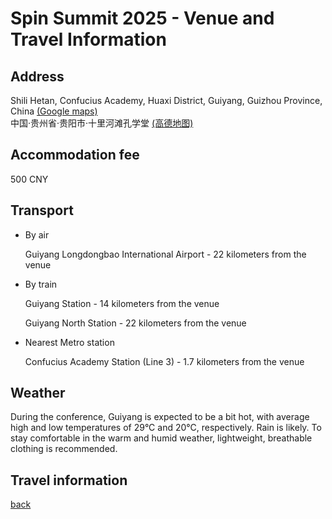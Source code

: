 # Spin Summit 2025 - Venue and Travel Information

## Address

Shili Hetan, Confucius Academy, Huaxi District, Guiyang, Guizhou Province, China [(Google maps)](https://maps.app.goo.gl/3pvcHKPwgRqdGVD37) <br>
中国·贵州省·贵阳市·十里河滩孔学堂 [(高德地图)](https://surl.amap.com/2H4MBvE14dxC)

## Accommodation fee

500 CNY

## Transport

- By air

    Guiyang Longdongbao International Airport - 22 kilometers from the venue

- By train

    Guiyang Station - 14 kilometers from the venue <br>

    Guiyang North Station - 22 kilometers from the venue

- Nearest Metro station

    Confucius Academy Station (Line 3) - 1.7 kilometers from the venue

## Weather

During the conference, Guiyang is expected to be a bit hot, with average high and low temperatures of 29°C and 20°C, respectively. Rain is likely. To stay comfortable in the warm and humid weather, lightweight, breathable clothing is recommended.

## Travel information

[back](./)
